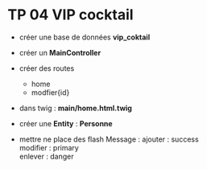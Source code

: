 # TP 04 VIP cocktail

- créer une base de données **vip_coktail**  
- créer un **MainController**  
- créer des routes  
    - home  
    - modfier{id}  
- dans twig : **main/home.html.twig**

- créer une **Entity** : **Personne**
- mettre ne place des flash Message :
ajouter  : success  
modifier : primary  
enlever  : danger  



